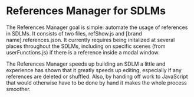 References Manager for SDLMs
==========

The References Manager goal is simple: automate the usage of references in SDLMs. It consists of two files, refShow.js and [brand name].references.json. It currently requires being initalized at several places throughout the SDLMs, including on specific scenes (from userFunctions.js) if there is a reference inside a modal window.

The References Manager speeds up building an SDLM a little and experience has shown that it greatly speeds up editing, especially if any references are deleted or shuffled. Also, by handing off work to JavaScript that would otherwise have to be done by hand it makes the whole process smoother.
